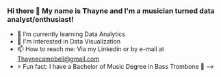 ### Hi there 👋  My name is Thayne and I'm a musician turned data analyst/enthusiast!

- 🌱 I’m currently learning Data Analytics
- 🎨 I'm interested in Data Visualization
- 📫 How to reach me: Via my Linkedin or by e-mail at Thaynecampbell@gmail.com
- ⚡ Fun fact: I have a Bachelor of Music Degree in Bass Trombone 🎵
-->
